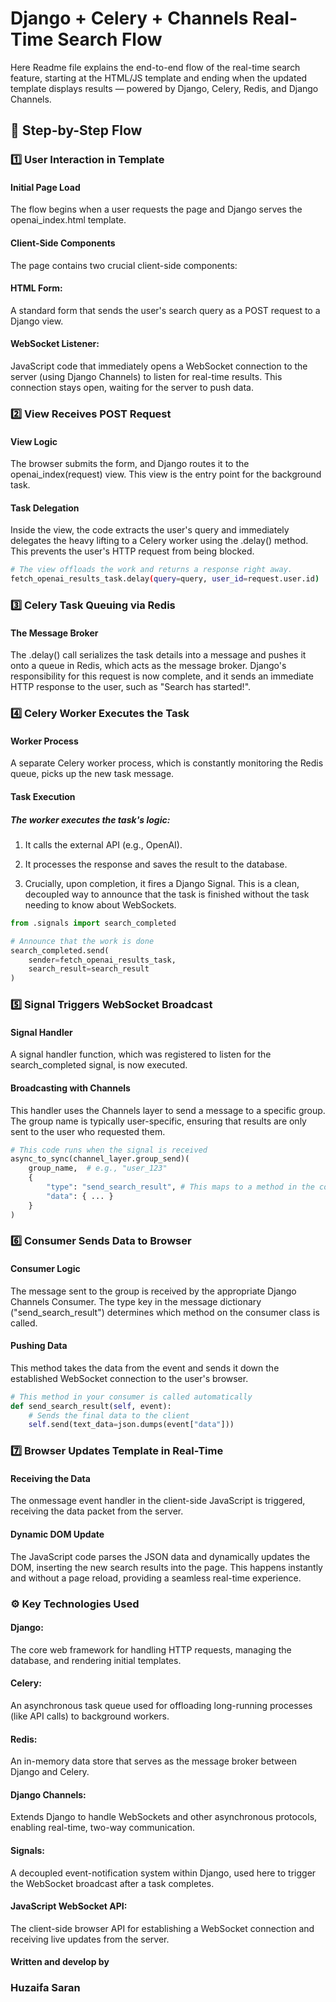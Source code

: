 # Django + Celery + Channels Real-Time Search Flow


Here Readme file explains the end-to-end flow of the real-time search feature, starting at the HTML/JS template and ending when the updated template displays results — powered by Django, Celery, Redis, and Django Channels.
## 📜 Step-by-Step Flow
### 1️⃣ User Interaction in Template
#### Initial Page Load
The flow begins when a user requests the page and Django serves the openai_index.html template.
#### Client-Side Components
The page contains two crucial client-side components:

#### HTML Form: 
A standard form that sends the user's search query as a POST request to a Django view.

#### WebSocket Listener: 
JavaScript code that immediately opens a WebSocket connection to the server (using Django Channels) to listen for real-time results. This connection stays open, waiting for the server to push data.
### 2️⃣ View Receives POST Request
#### View Logic
The browser submits the form, and Django routes it to the openai_index(request) view. This view is the entry point for the background task.
#### Task Delegation
Inside the view, the code extracts the user's query and immediately delegates the heavy lifting to a Celery worker using the .delay() method. This prevents the user's HTTP request from being blocked.


```bash
# The view offloads the work and returns a response right away.
fetch_openai_results_task.delay(query=query, user_id=request.user.id)
```
### 3️⃣ Celery Task Queuing via Redis
#### The Message Broker
The .delay() call serializes the task details into a message and pushes it onto a queue in Redis, which acts as the message broker. Django's responsibility for this request is now complete, and it sends an immediate HTTP response to the user, such as "Search has started!".
### 4️⃣ Celery Worker Executes the Task
#### Worker Process
A separate Celery worker process, which is constantly monitoring the Redis queue, picks up the new task message.
#### Task Execution
##### The worker executes the task's logic:
1. It calls the external API (e.g., OpenAI).

2. It processes the response and saves the result to the database.

3. Crucially, upon completion, it fires a Django Signal. This is a clean, decoupled way to announce that the task is finished without the task needing to know about WebSockets.

```python
from .signals import search_completed

# Announce that the work is done
search_completed.send(
    sender=fetch_openai_results_task,
    search_result=search_result
)
```
### 5️⃣ Signal Triggers WebSocket Broadcast
#### Signal Handler
A signal handler function, which was registered to listen for the search_completed signal, is now executed.

#### Broadcasting with Channels
This handler uses the Channels layer to send a message to a specific group. The group name is typically user-specific, ensuring that results are only sent to the user who requested them.
```python
# This code runs when the signal is received
async_to_sync(channel_layer.group_send)(
    group_name,  # e.g., "user_123"
    {
        "type": "send_search_result", # This maps to a method in the consumer
        "data": { ... } 
    }
)
```
### 6️⃣ Consumer Sends Data to Browser
#### Consumer Logic
The message sent to the group is received by the appropriate Django Channels Consumer. The type key in the message dictionary ("send_search_result") determines which method on the consumer class is called.
#### Pushing Data
This method takes the data from the event and sends it down the established WebSocket connection to the user's browser.
```python
# This method in your consumer is called automatically
def send_search_result(self, event):
    # Sends the final data to the client
    self.send(text_data=json.dumps(event["data"]))
```
### 7️⃣ Browser Updates Template in Real-Time
#### Receiving the Data
The onmessage event handler in the client-side JavaScript is triggered, receiving the data packet from the server.
#### Dynamic DOM Update
The JavaScript code parses the JSON data and dynamically updates the DOM, inserting the new search results into the page. This happens instantly and without a page reload, providing a seamless real-time experience.
### ⚙️ Key Technologies Used

#### Django: 
The core web framework for handling HTTP requests, managing the database, and rendering initial templates.

#### Celery: 
An asynchronous task queue used for offloading long-running processes (like API calls) to background workers.

#### Redis: 
An in-memory data store that serves as the message broker between Django and Celery.

#### Django Channels: 
Extends Django to handle WebSockets and other asynchronous protocols, enabling real-time, two-way communication.

#### Signals: 
A decoupled event-notification system within Django, used here to trigger the WebSocket broadcast after a task completes.

#### JavaScript WebSocket API: 
The client-side browser API for establishing a WebSocket connection and receiving live updates from the server.

#### Written and develop by

### Huzaifa Saran
